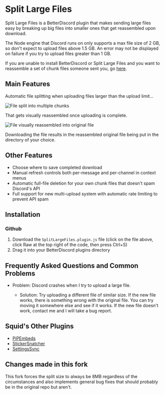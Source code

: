 # Split Large Files
Split Large Files is a BetterDiscord plugin that makes sending large files easy by breaking up big files into smaller ones that get reassembled upon download. 

The Node engine that Discord runs on only supports a max file size of 2 GB, so don't expect to upload files above 1.5 GB. An error may not be displayed on failure if you try to upload files greater than 1 GB.

If you are unable to install BetterDiscord or Split Large Files and you want to reassemble a set of chunk files someone sent you, go [here](https://imthesquid.github.io/).

## Main Features
Automatic file splitting when uploading files larger than the upload limit...

![File split into multiple chunks](images/chunks.png)

That gets visually reassembled once uploading is complete.

![File visually reassembled into original file](images/visualReassembly.png)

Downloading the file results in the reassembled original file being put in the directory of your choice.

## Other Features
- Choose where to save completed download
- Manual refresh controls both per-message and per-channel in context menus
- Automatic full-file deletion for your own chunk files that doesn't spam Discord's API
- Full support for new multi-upload system with automatic rate limiting to prevent API spam

## Installation
### Github
1. Download the `SplitLargeFiles.plugin.js` file (click on the file above, click Raw at the top right of the code, then press Ctrl+S)
3. Drag it into your BetterDiscord plugins directory

## Frequently Asked Questions and Common Problems
- Problem: Discord crashes when I try to upload a large file.

  - Solution: Try uploading a different file of similar size. If the new file works, there is something wrong with the original file. You can try moving it somewhere else and see if it works. If the new file doesn't work, contact me and I will take a bug report.

## Squid's Other Plugins
- [PiPEmbeds](https://github.com/ImTheSquid/PiPEmbeds)
- [StickerSnatcher](https://github.com/ImTheSquid/StickerSnatcher)
- [SettingsSync](https://github.com/ImTheSquid/SettingsSync)

## Changes made in this fork

This fork forces the split size to always be 8MB regardless of the circumstances and also implements general bug fixes that should probably be in the original repo but aren't.
